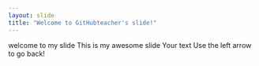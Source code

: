 ```yaml
---
layout: slide
title: "Welcome to GitHubteacher's slide!"
---
```

welcome to my slide
This is my awesome slide
Your text
Use the left arrow to go back!
